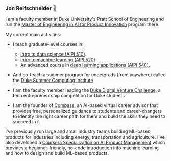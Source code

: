 ### Jon Reifschneider 👋

I am a faculty member in Duke University's Pratt School of Engineering and run the [Master of Engineering in AI for Product Innovation](http://ai.meng.duke.edu) program there.

My current main activities:  
- I teach graduate-level courses in:  
  - [Intro to data science (AIPI 510)](https://github.com/AIPI510/aipi510_repo). 
  - [Intro to machine learning (AIPI 520)](https://github.com/AIPI520/aipi520_repo)
  - An advanced course in [deep learning applications (AIPI 540)](https://github.com/AIPI540/AIPI540-Deep-Learning-Applications).  
- And co-teach a summer program for undergrads (from anywhere) called the [Duke Summer Computing Institute](https://pratt.duke.edu/summer-computing-institute)
  
- I am the faculty member leading the [Duke Digital Venture Challenge](https://sites.duke.edu/digitalventurechallenge/), a tech entrepreneurship competition for Duke students

- I am the founder of [Compass](myskillscompass.com), an AI-based virtual career advisor that provides free, personalized guidance to students and career-changers to identify the right career path for them and build the skills they need to succeed in it

I've previously run large and small industry teams building ML-based products for industries including energy, transportation and agriculture.  I've also developed a [Coursera Specialization on AI Product Management](https://www.coursera.org/specializations/ai-product-management-duke) which provides a beginner-friendly, no-code introduction into machine learning and how to design and build ML-based products.

<!--
**jjreif/jjreif** is a ✨ _special_ ✨ repository because its `README.md` (this file) appears on your GitHub profile.

Here are some ideas to get you started:

- 🔭 I’m currently working on ...
- 🌱 I’m currently learning ...
- 👯 I’m looking to collaborate on ...
- 🤔 I’m looking for help with ...
- 💬 Ask me about ...
- 📫 How to reach me: ...
- 😄 Pronouns: ...
- ⚡ Fun fact: ...
-->


